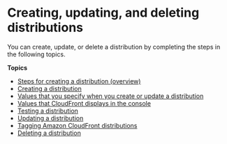 # Creating, updating, and deleting distributions<a name="distribution-create-delete"></a>

You can create, update, or delete a distribution by completing the steps in the following topics\.

**Topics**
+ [Steps for creating a distribution \(overview\)](distribution-web-creating.md)
+ [Creating a distribution](distribution-web-creating-console.md)
+ [Values that you specify when you create or update a distribution](distribution-web-values-specify.md)
+ [Values that CloudFront displays in the console](distribution-web-values-returned.md)
+ [Testing a distribution](distribution-web-testing.md)
+ [Updating a distribution](HowToUpdateDistribution.md)
+ [Tagging Amazon CloudFront distributions](tagging.md)
+ [Deleting a distribution](HowToDeleteDistribution.md)